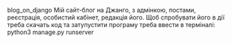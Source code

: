 blog_on_django
Мій сайт-блог на Джанго, з адмінкою, постами, реєстрація, особистий кабінет, редакція його. 
Щоб спробувати його в дії треба скачать код
та затупустити програму треба ввести в терміналі: python3 manage.py runserver
